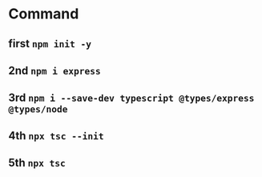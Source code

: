 # Command
## first `npm init -y`
## 2nd `npm i express`
## 3rd `npm i --save-dev typescript @types/express @types/node`
## 4th `npx tsc --init`
## 5th `npx tsc`